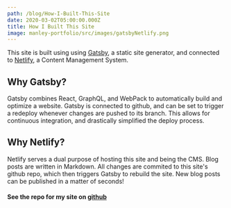 ```yaml
---
path: /blog/How-I-Built-This-Site
date: 2020-03-02T05:00:00.000Z
title: How I Built This Site
image: manley-portfolio/src/images/gatsbyNetlify.png
---
```

This site is built using using [Gatsby](https://www.gatsbyjs.org/), a static site generator, and connected to [Netlify](https://www.netlifycms.org/), a Content Management System.

## Why Gatsby?
Gatsby combines React, GraphQL, and WebPack to automatically build and optimize a website. Gatsby is connected to github, and can be set to trigger a redeploy whenever changes are pushed to its branch. This allows for continuous integration, and drastically simplified the deploy process.

## Why Netlify?
Netlify serves a dual purpose of hosting this site and being the CMS. Blog posts are written in Markdown. All changes are commited to this site's github repo, which then triggers Gatsby to rebuild the site. New blog posts can be published in a matter of seconds!

#### See the repo for my site on [github](https://github.com/manleyac/manley-portfolio)

